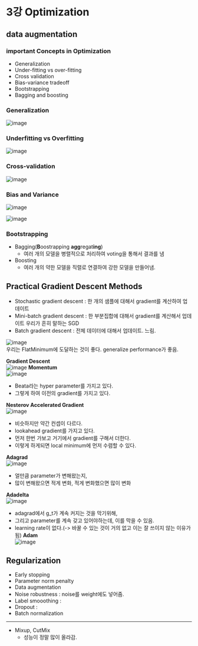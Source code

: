 # 3강 Optimization
## data augmentation
### important Concepts in Optimization
- Generalization
- Under-fitting vs over-fitting
- Cross validation
- Bias-variance tradeoff
- Bootstrapping
- Bagging and boosting

### Generalization
![image](https://user-images.githubusercontent.com/50571795/129368683-6eb8eb33-55fc-4617-a5f7-1d2ff82e9a53.png)

### Underfitting vs Overfitting
![image](https://user-images.githubusercontent.com/50571795/129368770-28f13f4f-046c-4524-be29-e2719329f080.png)

### Cross-validation
![image](https://user-images.githubusercontent.com/50571795/129368871-0ae67b6a-d28c-4c35-a831-953e9bc81cdb.png)

### Bias and Variance

![image](https://user-images.githubusercontent.com/50571795/129369026-79665626-1f86-421f-b7af-47e2351c60d9.png)

![image](https://user-images.githubusercontent.com/50571795/129369073-baccbfc8-76d2-4d76-b266-073f00ae8f22.png)

### Bootstrapping
- Bagging(**B**oostrapping **agg**regat**ing**)
  - 여러 개의 모델을 병렬적으로 처리하여 voting을 통해서 결과를 냄
- Boosting
  - 여러 개의 약한 모델을 직렬로 연결하여 강한 모델을 만들어냄.

## Practical Gradient Descent Methods
- Stochastic gradient descent : 한 개의 샘플에 대해서 gradient를 계산하여 업데이트
- Mini-batch gradient descent : 한 부분집합에 대해서 gradient를 계산해서 업데이트 우리가 흔히 말하는 SGD
- Batch gradient descent : 전체 데이터에 대해서 업데이트. 느림. 

![image](https://user-images.githubusercontent.com/50571795/129373308-4887ffa8-9103-4644-bd94-9f6480e738eb.png)  
우리는 FlatMinimum에 도달하는 것이 좋다. generalize performance가 좋음.

**Gradient Descent**  
![image](https://user-images.githubusercontent.com/50571795/129373429-f11f221b-8289-449d-862b-620ca6e2ba79.png)
**Momentum**  
![image](https://user-images.githubusercontent.com/50571795/129373535-0bbc22e0-0e74-445f-b39d-9654e0375726.png)  
- Beata라는 hyper parameter를 가지고 있다.
- 그렇게 하여 이전의 gradient를 가지고 있다.

**Nesterov Accelerated Gradient**  
![image](https://user-images.githubusercontent.com/50571795/129373631-f07a0cb3-d1f2-4072-941c-45983b648c5b.png)
- 비슷하지만 약간 컨셉이 다르다.
- lookahead gradient를 가지고 있다.
- 먼저 한번 가보고 거기에서 gradient를 구해서 더한다.
- 이렇게 하게되면 local minimum에 먼저 수렴할 수 있다.  

**Adagrad**  
![image](https://user-images.githubusercontent.com/50571795/129475233-9728c45a-238d-44d9-bd7e-e928b71561ec.png)
- 얼만큼 parameter가 변해왔는지, 
- 많이 변해왔으면 적게 변화, 적게 변화했으면 많이 변화

**Adadelta**  
![image](https://user-images.githubusercontent.com/50571795/129475272-a58fd037-451d-4b93-8dce-9b97f9aa5088.png)
- adagrad에서 g_t가 계속 커지는 것을 막기위해,
- 그리고 parameter를 계속 갖고 있어야하는데, 이를 막을 수 있음.
- learning rate이 없다.(-> 바꿀 수 있는 것이 거의 없고 이는 잘 쓰이지 않는 이유가 됨)
**Adam**  
![image](https://user-images.githubusercontent.com/50571795/129373785-a4252811-e02d-469d-b1c3-f7b5082d14c7.png)

## Regularization
- Early stopping
- Parameter norm penalty
- Data augmentation 
- Noise robustness : noise를 weight에도 넣어줌.
- Label smooothing : 
- Dropout : 
- Batch normalization

---
- Mixup, CutMix
  - 성능이 정말 많이 올라감.

